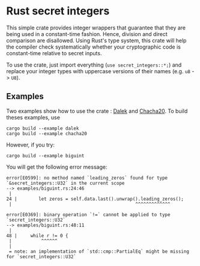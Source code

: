 # Rust secret integers

This simple crate provides integer wrappers that guarantee that they are being used in a constant-time fashion. Hence, division and direct comparison are disallowed. Using Rust's type system, this crate will help the compiler check systematically whether your cryptographic code is constant-time relative to secret inputs.

To use the crate, just import everything (`use secret_integers::*;`) and replace your integer types with uppercase versions of their names (e.g. `u8` -> `U8`).

## Examples

Two examples show how to use the crate : [Dalek](https://github.com/denismerigoux/rust-secret-integers/tree/master/examples/dalek.rs)
and [Chacha20](https://github.com/denismerigoux/rust-secret-integers/tree/master/examples/chacha20.rs).
To build theses examples, use

    cargo build --example dalek
    cargo build --example chacha20

However, if you try:

    cargo build --example biguint

You will get the following error message:

```
error[E0599]: no method named `leading_zeros` found for type `&secret_integers::U32` in the current scope
--> examples/biguint.rs:24:46
 |
24 |        let zeros = self.data.last().unwrap().leading_zeros();
 |                                              ^^^^^^^^^^^^^

error[E0369]: binary operation `!=` cannot be applied to type `secret_integers::U32`
--> examples/biguint.rs:48:11
 |
48 |     while r != 0 {
 |           ^^^^^^
 |
 = note: an implementation of `std::cmp::PartialEq` might be missing for `secret_integers::U32`
```
